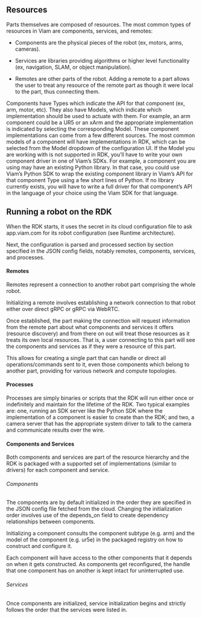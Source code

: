 ## Resources
Parts themselves are composed of resources. The most common types of resources in Viam are components, services, and remotes:

* Components are the physical pieces of the robot (ex, motors, arms, cameras).

* Services are libraries providing algorithms or higher level functionality (ex, navigation, SLAM, or object manipulation).

* Remotes are other parts of the robot. Adding a remote to a part allows the user to treat any resource of the remote part as though it were local to the part, thus connecting them.

Components have Types which indicate the API for that component (ex, arm, motor, etc). They also have Models, which indicate which implementation should be used to actuate with them. For example, an arm component could be a UR5 or an xArm and the appropriate implementation is indicated by selecting the corresponding Model. These component implementations can come from a few different sources. The most common models of a component will have implementations in RDK, which can be selected from the Model dropdown of the configuration UI. If the Model you are working with is not supported in RDK, you’ll have to write your own component driver in one of Viam’s SDKs. For example, a component you are using may have an existing Python library. In that case, you could use Viam’s Python SDK to wrap the existing component library in Viam’s API for that component Type using a few short lines of Python. If no library currently exists, you will have to write a full driver for that component’s API in the language of your choice using the Viam SDK for that language. 

## Running a robot on the RDK
When the RDK starts, it uses the secret in its cloud configuration file to ask app.viam.com for its robot configuration (see Runtime architecture).

Next, the configuration is parsed and processed section by section specified in the JSON config fields, notably remotes, components, services, and processes.

#### Remotes
Remotes represent a connection to another robot part comprising the whole robot.

Initializing a remote involves establishing a network connection to that robot either over direct gRPC or gRPC via WebRTC.

Once established, the part making the connection will request information from the remote part about what components and services it offers (resource discovery) and from there on out will treat those resources as it treats its own local resources. That is, a user connecting to this part will see the components and services as if they were a resource of this part.

This allows for creating a single part that can handle or direct all operations/commands sent to it, even those components which belong to another part, providing for various network and compute topologies.

#### Processes
Processes are simply binaries or scripts that the RDK will run either once or indefinitely and maintain for the lifetime of the RDK. Two typical examples are: one, running an SDK server like the Python SDK where the implementation of a component is easier to create than the RDK; and two, a camera server that has the appropriate system driver to talk to the camera and communicate results over the wire.

#### Components and Services
Both components and services are part of the resource hierarchy and the RDK is packaged with a supported set of implementations (similar to drivers) for each component and service.

###### Components
The components are by default initialized in the order they are specified in the JSON config file fetched from the cloud. Changing the initialization order involves use of the depends_on field to create dependency relationships between components.

Initializing a component consults the component subtype (e.g. arm) and the model of the component (e.g. ur5e) in the packaged registry on how to construct and configure it.

Each component will have access to the other components that it depends on when it gets constructed. As components get reconfigured, the handle that one component has on another is kept intact for uninterrupted use.

###### Services
Once components are initialized, service initialization begins and strictly follows the order that the services were listed in.

